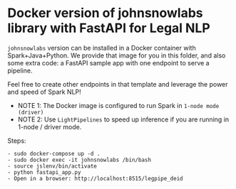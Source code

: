 # Docker version of johnsnowlabs library with FastAPI for Legal NLP
`johnsnowlabs` version can be installed in a Docker container with Spark+Java+Python. We provide that image
for you in this folder, and also some extra code: a FastAPI sample app with one endpoint to serve a pipeline.

Feel free to create other endpoints in that template and leverage the power and speed of Spark NLP!

- NOTE 1: The Docker image is configured to run Spark in `1-node mode (driver)`
- NOTE 2: Use `LightPipelines` to speed up inference if you are running in 1-node / driver mode.

Steps:
```
- sudo docker-compose up -d .
- sudo docker exec -it johnsnowlabs /bin/bash
- source jslenv/bin/activate
- python fastapi_app.py
- Open in a browser: http://localhost:8515/legpipe_deid
```
